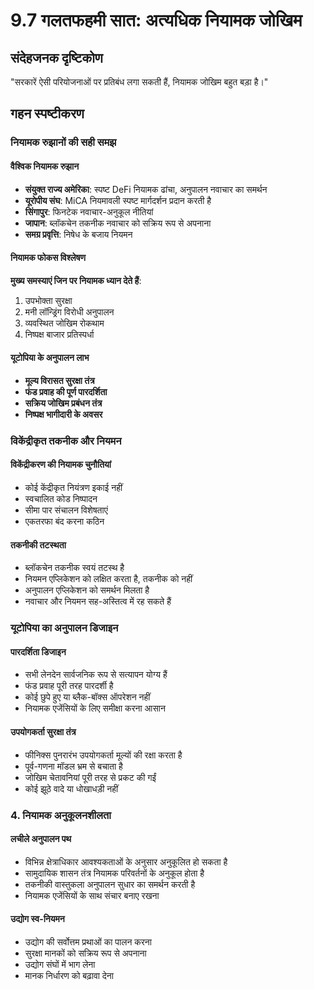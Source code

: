 # 9.7 गलतफहमी सात: अत्यधिक नियामक जोखिम

## संदेहजनक दृष्टिकोण

"सरकारें ऐसी परियोजनाओं पर प्रतिबंध लगा सकती हैं, नियामक जोखिम बहुत बड़ा है।"

## गहन स्पष्टीकरण

### नियामक रुझानों की सही समझ

#### वैश्विक नियामक रुझान

- **संयुक्त राज्य अमेरिका**: स्पष्ट DeFi नियामक ढांचा, अनुपालन नवाचार का समर्थन
- **यूरोपीय संघ**: MiCA नियमावली स्पष्ट मार्गदर्शन प्रदान करती है
- **सिंगापुर**: फिनटेक नवाचार-अनुकूल नीतियां
- **जापान**: ब्लॉकचेन तकनीक नवाचार को सक्रिय रूप से अपनाना
- **समग्र प्रवृत्ति**: निषेध के बजाय नियमन

#### नियामक फोकस विश्लेषण

**मुख्य समस्याएं जिन पर नियामक ध्यान देते हैं**:

1. उपभोक्ता सुरक्षा
2. मनी लॉन्ड्रिंग विरोधी अनुपालन
3. व्यवस्थित जोखिम रोकथाम
4. निष्पक्ष बाजार प्रतिस्पर्धा

#### यूटोपिया के अनुपालन लाभ

- **मूल्य विरासत सुरक्षा तंत्र**
- **फंड प्रवाह की पूर्ण पारदर्शिता**
- **सक्रिय जोखिम प्रबंधन तंत्र**
- **निष्पक्ष भागीदारी के अवसर**

### विकेंद्रीकृत तकनीक और नियमन

#### विकेंद्रीकरण की नियामक चुनौतियां

- कोई केंद्रीकृत नियंत्रण इकाई नहीं
- स्वचालित कोड निष्पादन
- सीमा पार संचालन विशेषताएं
- एकतरफा बंद करना कठिन

#### तकनीकी तटस्थता

- ब्लॉकचेन तकनीक स्वयं तटस्थ है
- नियमन एप्लिकेशन को लक्षित करता है, तकनीक को नहीं
- अनुपालन एप्लिकेशन को समर्थन मिलता है
- नवाचार और नियमन सह-अस्तित्व में रह सकते हैं

### यूटोपिया का अनुपालन डिजाइन

#### पारदर्शिता डिजाइन
- सभी लेनदेन सार्वजनिक रूप से सत्यापन योग्य हैं  
- फंड प्रवाह पूरी तरह पारदर्शी है  
- कोई छुपे हुए या ब्लैक-बॉक्स ऑपरेशन नहीं  
- नियामक एजेंसियों के लिए समीक्षा करना आसान

#### उपयोगकर्ता सुरक्षा तंत्र
- फीनिक्स पुनरारंभ उपयोगकर्ता मूल्यों की रक्षा करता है  
- पूर्व-गणना मॉडल भ्रम से बचाता है  
- जोखिम चेतावनियां पूरी तरह से प्रकट की गईं  
- कोई झूठे वादे या धोखाधड़ी नहीं

### 4. नियामक अनुकूलनशीलता

#### लचीले अनुपालन पथ
- विभिन्न क्षेत्राधिकार आवश्यकताओं के अनुसार अनुकूलित हो सकता है  
- सामुदायिक शासन तंत्र नियामक परिवर्तनों के अनुकूल होता है  
- तकनीकी वास्तुकला अनुपालन सुधार का समर्थन करती है  
- नियामक एजेंसियों के साथ संचार बनाए रखना

#### उद्योग स्व-नियमन
- उद्योग की सर्वोत्तम प्रथाओं का पालन करना  
- सुरक्षा मानकों को सक्रिय रूप से अपनाना  
- उद्योग संघों में भाग लेना  
- मानक निर्धारण को बढ़ावा देना
